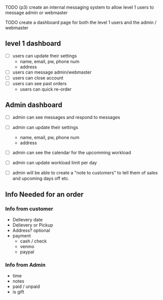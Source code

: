 TODO (p3) create an internal messaging system to allow level 1 users to message admin or webmaster

TODO create a dashboard page for both the level 1 users and the admin / webmaster

## level 1 dashboard
- [ ] users can update their settings
    - name, email, pw, phone num
    - address
- [ ] users can message admin/webmaster
- [ ] users can close account
- [ ] users can see past orders
    - users can quick re-order

## Admin dashboard
- [ ] admin can see messages and respond to messages
- [ ] admin can update their settings
    - name, email, pw, phone num
    - address
- [ ] admin can see the calendar for the upcomming workload
- [ ] admin can update workload limit per day
- [ ] admin will be able to create a "note to customers" to tell them of sales and upcoming days off etc. 


## Info Needed for an order
### Info from customer
- Delievery date
- Delievery or Pickup
- Address? optional 
- payment
    - cash / check
    - venmo
    - paypal

### Info from Admin
- time
- notes
- paid / unpaid
- is gift
